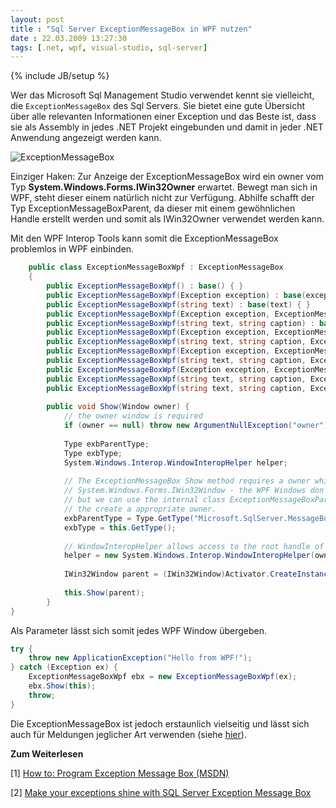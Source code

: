 ```yaml
---
layout: post
title : "Sql Server ExceptionMessageBox in WPF nutzen"
date : 22.03.2009 13:27:30
tags: [.net, wpf, visual-studio, sql-server]
---
```

{% include JB/setup %}

Wer das Microsoft Sql Management Studio verwendet kennt sie vielleicht, die `ExceptionMessageBox` des Sql Servers. Sie bietet eine gute Übersicht über alle relevanten Informationen einer Exception und das Beste ist, dass sie als Assembly in jedes .NET Projekt eingebunden und damit in jeder .NET Anwendung angezeigt werden kann.

![ExceptionMessageBox](https://gwb.blob.core.windows.net/kobush/1591/o_ErrorMessageBox.png)

Einziger Haken: Zur Anzeige der ExceptionMessageBox wird ein owner vom Typ **System.Windows.Forms.IWin32Owner** erwartet. Bewegt man sich in WPF, steht dieser einem natürlich nicht zur Verfügung. Abhilfe schafft der Typ ExceptionMessageBoxParent, da dieser mit einem gewöhnlichen Handle erstellt werden und somit als IWin32Owner verwendet werden kann.

Mit den WPF Interop Tools kann somit die ExceptionMessageBox problemlos in WPF einbinden.
``` csharp
    public class ExceptionMessageBoxWpf : ExceptionMessageBox
    {
        public ExceptionMessageBoxWpf() : base() { }
        public ExceptionMessageBoxWpf(Exception exception) : base(exception) { }
        public ExceptionMessageBoxWpf(string text) : base(text) { }
        public ExceptionMessageBoxWpf(Exception exception, ExceptionMessageBoxButtons buttons) : base(exception, buttons) { }
        public ExceptionMessageBoxWpf(string text, string caption) : base(text, caption) { }
        public ExceptionMessageBoxWpf(Exception exception, ExceptionMessageBoxButtons buttons, ExceptionMessageBoxSymbol symbol) : base(exception, buttons, symbol) { }
        public ExceptionMessageBoxWpf(string text, string caption, ExceptionMessageBoxButtons buttons) : base(text, caption, buttons) { }
        public ExceptionMessageBoxWpf(Exception exception, ExceptionMessageBoxButtons buttons, ExceptionMessageBoxSymbol symbol, ExceptionMessageBoxDefaultButton defaultButton) : base(exception, buttons, symbol, defaultButton) { }
        public ExceptionMessageBoxWpf(string text, string caption, ExceptionMessageBoxButtons buttons, ExceptionMessageBoxSymbol symbol) : base(text, caption, buttons, symbol) { }
        public ExceptionMessageBoxWpf(Exception exception, ExceptionMessageBoxButtons buttons, ExceptionMessageBoxSymbol symbol, ExceptionMessageBoxDefaultButton defaultButton, ExceptionMessageBoxOptions options) : base(exception, buttons, symbol, defaultButton, options) { }
        public ExceptionMessageBoxWpf(string text, string caption, ExceptionMessageBoxButtons buttons, ExceptionMessageBoxSymbol symbol, ExceptionMessageBoxDefaultButton defaultButton) : base(text, caption, buttons, symbol, defaultButton) { }
        public ExceptionMessageBoxWpf(string text, string caption, ExceptionMessageBoxButtons buttons, ExceptionMessageBoxSymbol symbol, ExceptionMessageBoxDefaultButton defaultButton, ExceptionMessageBoxOptions options) : base(text, caption, buttons, symbol, defaultButton, options) { }
 
        public void Show(Window owner) {
            // the owner window is required
            if (owner == null) throw new ArgumentNullException("owner");
 
            Type exbParentType;
            Type exbType;
            System.Windows.Interop.WindowInteropHelper helper;
 
            // The ExceptionMessageBox Show method requires a owner which implements
            // System.Windows.Forms.IWin32Window - the WPF Windows don't do that
            // but we can use the internal class ExceptionMessageBoxParent
            // the create a appropriate owner.
            exbParentType = Type.GetType("Microsoft.SqlServer.MessageBox.ExceptionMessageBoxParent, Microsoft.ExceptionMessageBox, Version=10.0.0.0, Culture=neutral, PublicKeyToken=89845dcd8080cc91");
            exbType = this.GetType();
 
            // WindowInteropHelper allows access to the root handle of the wpf window.
            helper = new System.Windows.Interop.WindowInteropHelper(owner);
 
            IWin32Window parent = (IWin32Window)Activator.CreateInstance(exbParentType, new object[] { helper.Handle });
 
            this.Show(parent);
        }
}
```

Als Parameter lässt sich somit jedes WPF Window übergeben.

``` csharp
try {
    throw new ApplicationException("Hello from WPF!");
} catch (Exception ex) {
    ExceptionMessageBoxWpf ebx = new ExceptionMessageBoxWpf(ex);
    ebx.Show(this);
    throw;
}
```

Die ExceptionMessageBox ist jedoch erstaunlich vielseitig und lässt sich auch für Meldungen jeglicher Art verwenden (siehe [hier](http://geekswithblogs.net/kobush/archive/2006/05/21/ExceptionMessageBox.aspx)).

**Zum Weiterlesen**

[1] [How to: Program Exception Message Box (MSDN)](http://msdn.microsoft.com/en-us/library/ms166340.aspx)

[2] [Make your exceptions shine with SQL Server Exception Message Box](http://geekswithblogs.net/kobush/archive/2006/05/21/ExceptionMessageBox.aspx)